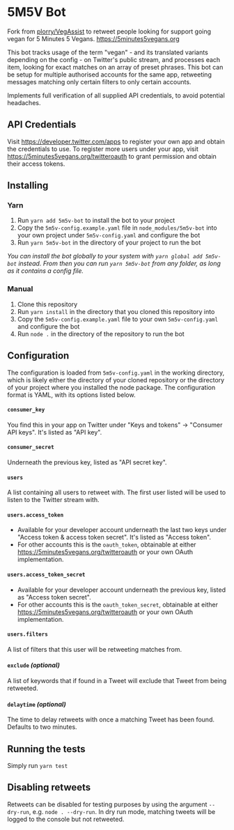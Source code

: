 # 5M5V Bot
Fork from [plorry/VegAssist](https://github.com/plorry/VegAssist) to retweet people looking for support going vegan for 5 Minutes 5 Vegans.
https://5minutes5vegans.org

This bot tracks usage of the term "vegan" - and its translated variants depending on the config - on Twitter's public stream, and processes each item, looking for exact matches on an array of preset phrases. This bot can be setup for multiple authorised accounts for the same app, retweeting messages matching only certain filters to only certain accounts.

Implements full verification of all supplied API credentials, to avoid potential headaches.

## API Credentials
Visit https://developer.twitter.com/apps to register your own app and obtain the credentials to use. To register more users under your app, visit https://5minutes5vegans.org/twitteroauth to grant permission and obtain their access tokens.

## Installing

### Yarn
1. Run `yarn add 5m5v-bot` to install the bot to your project
2. Copy the `5m5v-config.example.yaml` file in `node_modules/5m5v-bot` into your own project under `5m5v-config.yaml` and configure the bot
2. Run `yarn 5m5v-bot` in the directory of your project to run the bot

*You can install the bot globally to your system with `yarn global add 5m5v-bot` instead. From then you can run `yarn 5m5v-bot` from any folder, as long as it contains a config file.*

### Manual
1. Clone this repository
2. Run `yarn install` in the directory that you cloned this repository into
3. Copy the `5m5v-config.example.yaml` file to your own `5m5v-config.yaml` and configure the bot
4. Run `node .` in the directory of the repository to run the bot

## Configuration

The configuration is loaded from `5m5v-config.yaml` in the working directory, which is likely either the directory of your cloned repository or the directory of your project where you installed the node package. The configuration format is YAML, with its options listed below.

#### `consumer_key`
You find this in your app on Twitter under "Keys and tokens" -> "Consumer API keys". It's listed as "API key".
#### `consumer_secret`
Underneath the previous key, listed as "API secret key".
#### `users`
A list containing all users to retweet with. The first user listed will be used to listen to the Twitter stream with.
#### `users.access_token`
 - Available for your developer account underneath the last two keys under "Access token & access token secret". It's listed as "Access token".
 - For other accounts this is the `oauth_token`, obtainable at either https://5minutes5vegans.org/twitteroauth or your own OAuth implementation.
#### `users.access_token_secret`
 - Available for your developer account underneath the previous key, listed as "Access token secret".
 - For other accounts this is the `oauth_token_secret`, obtainable at either https://5minutes5vegans.org/twitteroauth or your own OAuth implementation.
#### `users.filters`
A list of filters that this user will be retweeting matches from.
#### `exclude` *(optional)*
A list of keywords that if found in a Tweet will exclude that Tweet from being retweeted.
#### `delaytime` *(optional)*
The time to delay retweets with once a matching Tweet has been found. Defaults to two minutes.

## Running the tests

Simply run `yarn test`

## Disabling retweets

Retweets can be disabled for testing purposes by using the argument `--dry-run`, e.g. `node . --dry-run`. In dry run mode, matching tweets will be logged to the console but not retweeted.
